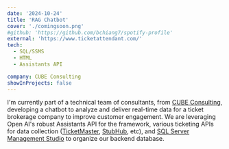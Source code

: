 ```yaml
---
date: '2024-10-24'
title: 'RAG Chatbot'
cover: './comingsoon.png'
#github: 'https://github.com/bchiang7/spotify-profile'
external: 'https://www.ticketattendant.com/'
tech:
  - SQL/SSMS
  - HTML
  - Assistants API

company: CUBE Consulting
showInProjects: false
---
```


I'm currently part of a technical team of consultants, from [CUBE Consulting](https://www.cubeconsulting.org/), developing a chatbot to analyze and deliver real-time data for a ticket brokerage company to improve customer engagement. We are leveraging Open AI's robust Assistants API for the framework, various ticketing APIs for data collection ([TicketMaster](https://developer.ticketmaster.com/products-and-docs/apis/discovery-api/v2/), [StubHub](https://developer.stubhub.com/docs/overview/introduction/), etc), and [SQL Server Management Studio](https://learn.microsoft.com/en-us/sql/ssms/sql-server-management-studio-ssms?view=sql-server-ver16) to organize our backend database.
